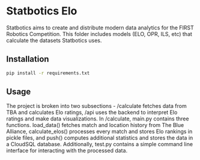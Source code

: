# Statbotics Elo

Statbotics aims to create and distribute modern data analytics for the FIRST Robotics Competition. This folder includes models (ELO, OPR, ILS, etc) that calculate the datasets Statbotics uses.

## Installation

```bash
pip install -r requirements.txt
```

## Usage

The project is broken into two subsections - /calculate fetches data from TBA and calculates Elo ratings, /api uses the backend to interpret Elo ratings and make data visualizations. In /calculate, main.py contains three functions. load_data() fetches match and location history from The Blue Alliance, calculate_elos() processes every match and stores Elo rankings in pickle files, and push() computes additional statistics and stores the data in a CloudSQL database. Additionally, test.py contains a simple command line interface for interacting with the processed data.
